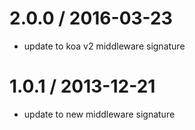 
2.0.0 / 2016-03-23
==================

 * update to koa v2 middleware signature

1.0.1 / 2013-12-21
==================

 * update to new middleware signature
